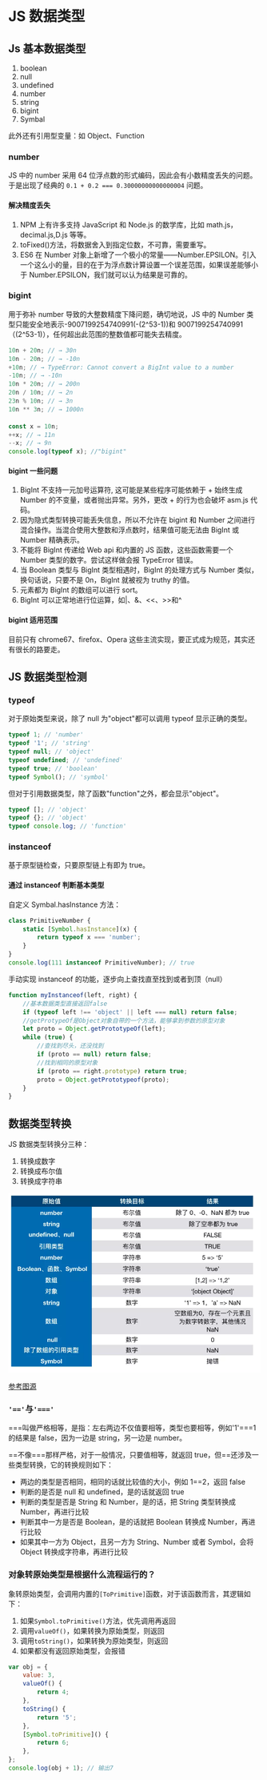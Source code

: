 # JS 数据类型

## Js 基本数据类型

1. boolean
2. null
3. undefined
4. number
5. string
6. bigint
7. Symbal

此外还有引用型变量：如 Object、Function

### number

JS 中的 number 采用 64 位浮点数的形式编码，因此会有小数精度丢失的问题。于是出现了经典的 `0.1 + 0.2 === 0.30000000000000004` 问题。

#### 解决精度丢失

1. NPM 上有许多支持 JavaScript 和 Node.js 的数学库，比如 math.js，decimal.js,D.js 等等。
2. toFixed()方法，将数据舍入到指定位数，不可靠，需要重写。
3. ES6 在 Number 对象上新增了一个极小的常量——Number.EPSILON。引入一个这么小的量，目的在于为浮点数计算设置一个误差范围，如果误差能够小于 Number.EPSILON，我们就可以认为结果是可靠的。

### bigint

用于弥补 number 导致的大整数精度下降问题，确切地说，JS 中的 Number 类型只能安全地表示-9007199254740991(-(2^53-1))和 9007199254740991（(2^53-1)），任何超出此范围的整数值都可能失去精度。

```js
10n + 20n; // → 30n
10n - 20n; // → -10n
+10n; // → TypeError: Cannot convert a BigInt value to a number
-10n; // → -10n
10n * 20n; // → 200n
20n / 10n; // → 2n
23n % 10n; // → 3n
10n ** 3n; // → 1000n

const x = 10n;
++x; // → 11n
--x; // → 9n
console.log(typeof x); //"bigint"
```

#### bigint 一些问题

1. BigInt 不支持一元加号运算符, 这可能是某些程序可能依赖于 + 始终生成 Number 的不变量，或者抛出异常。另外，更改 + 的行为也会破坏 asm.js 代码。
2. 因为隐式类型转换可能丢失信息，所以不允许在 bigint 和 Number 之间进行混合操作。当混合使用大整数和浮点数时，结果值可能无法由 BigInt 或 Number 精确表示。
3. 不能将 BigInt 传递给 Web api 和内置的 JS 函数，这些函数需要一个 Number 类型的数字。尝试这样做会报 TypeError 错误。
4. 当 Boolean 类型与 BigInt 类型相遇时，BigInt 的处理方式与 Number 类似，换句话说，只要不是 0n，BigInt 就被视为 truthy 的值。
5. 元素都为 BigInt 的数组可以进行 sort。
6. BigInt 可以正常地进行位运算，如|、&、<<、>>和^

#### bigint 适用范围

目前只有 chrome67、firefox、Opera 这些主流实现，要正式成为规范，其实还有很长的路要走。

## JS 数据类型检测

### typeof

对于原始类型来说，除了 null 为"object"都可以调用 typeof 显示正确的类型。

```js
typeof 1; // 'number'
typeof '1'; // 'string'
typeof null; // 'object'
typeof undefined; // 'undefined'
typeof true; // 'boolean'
typeof Symbol(); // 'symbol'
```

但对于引用数据类型，除了函数"function"之外，都会显示"object"。

```js
typeof []; // 'object'
typeof {}; // 'object'
typeof console.log; // 'function'
```

### instanceof

基于原型链检查，只要原型链上有即为 true。

#### 通过 instanceof 判断基本类型

自定义 Symbal.hasInstance 方法：

```js
class PrimitiveNumber {
	static [Symbol.hasInstance](x) {
		return typeof x === 'number';
	}
}
console.log(111 instanceof PrimitiveNumber); // true
```

手动实现 instanceof 的功能，逐步向上查找直至找到或者到顶（null）

```js
function myInstanceof(left, right) {
	//基本数据类型直接返回false
	if (typeof left !== 'object' || left === null) return false;
	//getProtypeOf是Object对象自带的一个方法，能够拿到参数的原型对象
	let proto = Object.getPrototypeOf(left);
	while (true) {
		//查找到尽头，还没找到
		if (proto == null) return false;
		//找到相同的原型对象
		if (proto == right.prototype) return true;
		proto = Object.getPrototypeof(proto);
	}
}
```

## 数据类型转换

JS 数据类型转换分三种：

1. 转换成数字
2. 转换成布尔值
3. 转换成字符串

![JS类型转换](images/js数据类型转换.jpg)

[参考图源](https://juejin.im/post/5dac5d82e51d45249850cd20#heading-1)

### `'=='`与`'==='`

===叫做严格相等，是指：左右两边不仅值要相等，类型也要相等，例如'1'===1 的结果是 false，因为一边是 string，另一边是 number。

==不像===那样严格，对于一般情况，只要值相等，就返回 true，但==还涉及一些类型转换，它的转换规则如下：

-   两边的类型是否相同，相同的话就比较值的大小，例如 1==2，返回 false
-   判断的是否是 null 和 undefined，是的话就返回 true
-   判断的类型是否是 String 和 Number，是的话，把 String 类型转换成 Number，再进行比较
-   判断其中一方是否是 Boolean，是的话就把 Boolean 转换成 Number，再进行比较
-   如果其中一方为 Object，且另一方为 String、Number 或者 Symbol，会将 Object 转换成字符串，再进行比较

### 对象转原始类型是根据什么流程运行的？

象转原始类型，会调用内置的`[ToPrimitive]`函数，对于该函数而言，其逻辑如下：

1. 如果`Symbol.toPrimitive()`方法，优先调用再返回
2. 调用`valueOf()`，如果转换为原始类型，则返回
3. 调用`toString()`，如果转换为原始类型，则返回
4. 如果都没有返回原始类型，会报错

```js
var obj = {
	value: 3,
	valueOf() {
		return 4;
	},
	toString() {
		return '5';
	},
	[Symbol.toPrimitive]() {
		return 6;
	},
};
console.log(obj + 1); // 输出7
```
